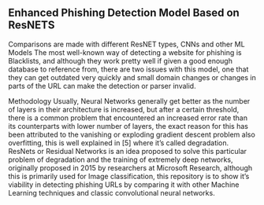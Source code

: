 ## Enhanced Phishing Detection Model Based on ResNETS
Comparisons are made with different ResNET types, CNNs and other ML Models
The most well-known way of detecting a website for phishing is Blacklists, 
and although they work pretty well if given a good enough database to reference from, there are two issues with this model, 
one that they can get outdated very quickly and small domain changes or changes in parts of the URL can make the detection or parser invalid.

Methodology 
Usually, Neural Networks generally get better as the number of layers in their architecture is increased, but after a certain threshold, 
there is a common problem that encountered an increased error rate than its counterparts with lower number of layers, 
the exact reason for this has been attributed to the vanishing or exploding gradient descent problem also overfitting, 
this is well explained in [5]  where it’s called degradation. 
ResNets or Residual Networks is an idea proposed to solve this particular problem of degradation and the training of extremely deep networks, 
originally proposed in 2015 by researchers at Microsoft Research, although this is primarily used for Image classification, this repository is to show
it’s viability in detecting phishing URLs by comparing it with other Machine Learning techniques and classic convolutional neural networks.
